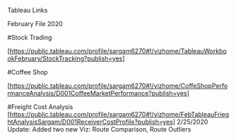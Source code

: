 Tableau Links


February File 2020

#Stock Trading

[https://public.tableau.com/profile/sargam6270#!/vizhome/TableauWorkbookFebruary/StockTracking?publish=yes]

#Coffee Shop

[https://public.tableau.com/profile/sargam6270#!/vizhome/CoffeShopPerformanceAnalysis/D001CoffeeMarketPerformance?publish=yes]

#Freight Cost Analysis
[https://public.tableau.com/profile/sargam6270#!/vizhome/FebTableauFrieghtAnalysisSargam/D001ReceiverCostProfile?publish=yes]
2/25/2020 Update: Added two new Viz: Route Comparison, Route Outliers

